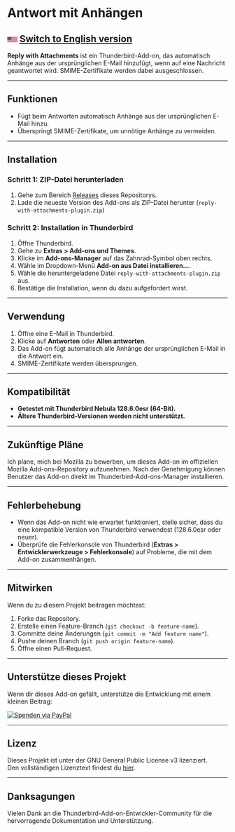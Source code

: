 # Antwort mit Anhängen

## ![US Flag](https://github.com/ashleedawg/flags/blob/master/US.png?raw=true) [Switch to English version](README.md)

**Reply with Attachments** ist ein Thunderbird-Add-on, das automatisch Anhänge aus der ursprünglichen E-Mail hinzufügt, wenn auf eine Nachricht geantwortet wird. SMIME-Zertifikate werden dabei ausgeschlossen.

---

## Funktionen

- Fügt beim Antworten automatisch Anhänge aus der ursprünglichen E-Mail hinzu.
- Überspringt SMIME-Zertifikate, um unnötige Anhänge zu vermeiden.

---

## Installation

### Schritt 1: ZIP-Datei herunterladen
1. Gehe zum Bereich [Releases](https://github.com/bitranox/Thunderbird-Reply-with-Attachment/releases) dieses Repositorys.
2. Lade die neueste Version des Add-ons als ZIP-Datei herunter (`reply-with-attachments-plugin.zip`)

### Schritt 2: Installation in Thunderbird
1. Öffne Thunderbird.
2. Gehe zu **Extras > Add-ons und Themes**.
3. Klicke im **Add-ons-Manager** auf das Zahnrad-Symbol oben rechts.
4. Wähle im Dropdown-Menü **Add-on aus Datei installieren...**.
5. Wähle die heruntergeladene Datei `reply-with-attachments-plugin.zip` aus.
6. Bestätige die Installation, wenn du dazu aufgefordert wirst.

---

## Verwendung

1. Öffne eine E-Mail in Thunderbird.
2. Klicke auf **Antworten** oder **Allen antworten**.
3. Das Add-on fügt automatisch alle Anhänge der ursprünglichen E-Mail in die Antwort ein.
4. SMIME-Zertifikate werden übersprungen.

---

## Kompatibilität

- **Getestet mit Thunderbird Nebula 128.6.0esr (64-Bit).**
- **Ältere Thunderbird-Versionen werden nicht unterstützt.**

---

## Zukünftige Pläne

Ich plane, mich bei Mozilla zu bewerben, um dieses Add-on im offiziellen Mozilla Add-ons-Repository aufzunehmen. Nach der Genehmigung können Benutzer das Add-on direkt im Thunderbird-Add-ons-Manager installieren.

---

## Fehlerbehebung

- Wenn das Add-on nicht wie erwartet funktioniert, stelle sicher, dass du eine kompatible Version von Thunderbird verwendest (128.6.0esr oder neuer).
- Überprüfe die Fehlerkonsole von Thunderbird (**Extras > Entwicklerwerkzeuge > Fehlerkonsole**) auf Probleme, die mit dem Add-on zusammenhängen.

---

## Mitwirken

Wenn du zu diesem Projekt beitragen möchtest:
1. Forke das Repository.
2. Erstelle einen Feature-Branch (`git checkout -b feature-name`).
3. Committe deine Änderungen (`git commit -m "Add feature name"`).
4. Pushe deinen Branch (`git push origin feature-name`).
5. Öffne einen Pull-Request.

---

## Unterstütze dieses Projekt

Wenn dir dieses Add-on gefällt, unterstütze die Entwicklung mit einem kleinen Beitrag:

[![Spenden via PayPal](https://raw.githubusercontent.com/stefan-niedermann/paypal-donate-button/master/paypal-donate-button.png)](https://www.paypal.com/donate/?hosted_button_id=7KJN33DHTA8WE)

---

## Lizenz

Dieses Projekt ist unter der GNU General Public License v3 lizenziert.  
Den vollständigen Lizenztext findest du [hier](https://github.com/bitranox/Thunderbird-Reply-with-Attachment/LICENCE).

---

## Danksagungen

Vielen Dank an die Thunderbird-Add-on-Entwickler-Community für die hervorragende Dokumentation und Unterstützung.
